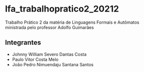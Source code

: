 # lfa_trabalhopratico2_20212
Trabalho Prático 2 da matéria de Linguagens Formais e Autômatos ministrada pelo professor Adolfo Guimarães

## Integrantes

- Johnny William Severo Dantas Costa
- Paulo Vitor Costa Melo
- João Pedro Nimuendaju Santana Santos
